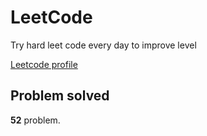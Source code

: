 # LeetCode

Try hard leet code every day to improve level

[ Leetcode profile ](https://leetcode.com/u/orgball2608/)

## Problem solved

**52** problem.
